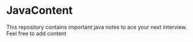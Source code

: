 # JavaContent
This repository contains important java notes to ace your next interview.
Feel free to add content
